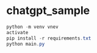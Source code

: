 # chatgpt_sample

```powershell
python -m venv vnev
activate
pip install -r requirements.txt
python main.py
```
